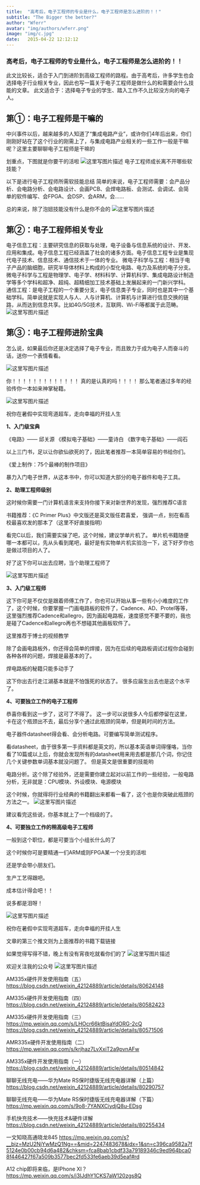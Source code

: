 ```yaml
---
title:  "高考后，电子工程师的专业是什么，电子工程师是怎么进阶的！！"
subtitle: "The Bigger the better?"
author: "Wferr"
avatar: "img/authors/wferr.png"
image: "img/c.jpg"
date:   2015-04-22 12:12:12
---
```


### 高考后，电子工程师的专业是什么，电子工程师是怎么进阶的！！
此文比较长，适合于入门到进阶到高级工程师的路程。由于高考后，许多学生也会选择电子行业相关专业，因此也写一篇关于电子工程师是做什么的和需要会什么技能的文章。
此文适合于：选择电子专业的学生、踏入工作不久比较没方向的电子人。

第①：电子工程师是干嘛的
------------

中兴事件以后，越来越多的人知道了“集成电路产业”，或许你们4年后出来，你们刚刚好站在了这个行业的刚需上了，与集成电路产业相关的一些工作一般是干嘛呢？这里主要聊聊电子工程师是干嘛的

划重点，下图就是你要干的活啦
![这里写图片描述](https://img-blog.csdn.net/20180608205410877?watermark/2/text/aHR0cHM6Ly9ibG9nLmNzZG4ubmV0L3dlaXhpbl80MjEyNDg4OQ==/font/5a6L5L2T/fontsize/400/fill/I0JBQkFCMA==/dissolve/70)
电子工程师成长离不开哪些软技能？


以下是进行电子工程师所需软技能总结
简单的来说，电子工程师需要：会产品分析、会电路分析、会电路设计、会画PCB、会焊电路板、会测试、会调试、会简单的软件编写、会FPGA、会DSP、会ARM，会……

总的来说，除了泡妞技能没有什么是你不会的
![这里写图片描述](https://img-blog.csdn.net/2018060820542860?watermark/2/text/aHR0cHM6Ly9ibG9nLmNzZG4ubmV0L3dlaXhpbl80MjEyNDg4OQ==/font/5a6L5L2T/fontsize/400/fill/I0JBQkFCMA==/dissolve/70)

第②：电子工程师相关专业
------------


电子信息工程：主要研究信息的获取与处理，电子设备与信息系统的设计、开发、应用和集成。电子信息工程已经涵盖了社会的诸多方面。电子信息工程专业是集现代电子技术、信息技术、通信技术于一体的专业。
微电子科学与工程：相当于电子产品的脑细胞，研究半导体材料上构成的小型化电路、电力及系统的电子分支。微电子科学与工程是物理学、电子学、材料科学、计算机科学、集成电路设计制造学等多个学科和超净、超纯、超精细加工技术基础上发展起来的一门新兴学科。
通信工程：是电子工程的一个重要分支，电子信息类子专业，同时也是其中一个基础学科。简单说就是实现人与人、人与计算机、计算机与计算进行信息交换的链路，从而达到信息共享。比如4G/5G技术，互联网、Wi-Fi等都属于此范畴。
![这里写图片描述](https://img-blog.csdn.net/20180608205441784?watermark/2/text/aHR0cHM6Ly9ibG9nLmNzZG4ubmV0L3dlaXhpbl80MjEyNDg4OQ==/font/5a6L5L2T/fontsize/400/fill/I0JBQkFCMA==/dissolve/70)

第③：电子工程师进阶宝典
------------

怎么说，如果最后你还是决定选择了电子专业，而且致力于成为电子人而奋斗的话，送你一个表情看看。

![这里写图片描述](https://img-blog.csdn.net/20180608205501275?watermark/2/text/aHR0cHM6Ly9ibG9nLmNzZG4ubmV0L3dlaXhpbl80MjEyNDg4OQ==/font/5a6L5L2T/fontsize/400/fill/I0JBQkFCMA==/dissolve/70)

你！！！！！！！！！！！！！
真的是认真的吗！！！！
那么笔者通过多年的经验传你一本如来神掌秘籍。

![这里写图片描述](https://img-blog.csdn.net/20180608205515689?watermark/2/text/aHR0cHM6Ly9ibG9nLmNzZG4ubmV0L3dlaXhpbl80MjEyNDg4OQ==/font/5a6L5L2T/fontsize/400/fill/I0JBQkFCMA==/dissolve/70)

祝你在暑假中实现弯道超车，走向幸福的开挂人生


**1、入门级宝典**

《电路》—— 邱关源
《模拟电子基础》——童诗白 
《数字电子基础》——阎石 

以上三门书，足以让你欲仙欲死的了，因此笔者推荐一本简单容易的书给你们。

《爱上制作：75个最棒的制作项目》

暴力入门电子世界，从这本书中，你可以知道大部分的电子器件和电子工具。

**2、助理工程师级别**

这时候你需要一门计算机语言来支持你接下来对新世界的发现，强烈推荐C语言

书籍推荐：《C Primer Plus》中文版还是英文版任君喜爱，
强调一点，别在看高校最喜欢发的那本了（这里不好直接指明）

看完C以后，我们需要实操了吧，这个时候，建议学单片机了。
单片机书籍随便哪一本都可以，先从头看到尾吧，最好是有实物单片机实验泡一下，这下好歹你也是做过项目的人了。

好了这下你可以出去应聘，当个助理工程师了

![这里写图片描述](https://img-blog.csdn.net/20180608205536128?watermark/2/text/aHR0cHM6Ly9ibG9nLmNzZG4ubmV0L3dlaXhpbl80MjEyNDg4OQ==/font/5a6L5L2T/fontsize/400/fill/I0JBQkFCMA==/dissolve/70)


**3、入门级工程师**

这下你可是不仅仅是跟着师傅工作了，你也可以开始从事一些有小小难度的工作了，这个时候，你要掌握一门画电路板的软件了，Cadence、AD、Protel等等，这里强烈推荐Cadence和allegro，因为画起电路板，速度感觉不要不要的，我也是碰了Cadence和allegro再也不想碰其他画板软件了。

这里推荐于博士的视频教学

除了会画电路板外，你还得会简单的焊接，因为在后续的电路板调试过程你会碰到各种各样的问题，焊接是最基本的了。

焊电路板的秘籍只能多动手了

这下你出去行走江湖基本就是不怕饿死的状态了。
很多应届生出去也是这个水平了。

**4、可要独立工作的电子工程师**

恭喜你看到这一步了，这可了不得了。
这一步可以说很多人今后都停留在这里，卡在这个瓶颈出不去，最后分享个通过此瓶颈的简单，但是耗时间的方法。

电子器件datasheet得会看、会分析电路。可要编写简单测试程序。

看datasheet，由于很多第一手资料都是英文的，所以基本英语单词得懂咯，当你看了10篇或以上后，你就会发现所有的datasheet用来用去都是那几个词，你记住几个关键参数单词基本就没问题了。
但是英文是很重要的技能哟

电路分析。这个除了经验外，还是需要你建立起对以前工作的一些经验，一般电路分析，无非就是：CPU模块、外设模块、电源模块

这个时候，你就得将行业经典的书籍翻出来都看一看了，这个也是你突破此瓶颈的方法之一。
![这里写图片描述](https://img-blog.csdn.net/20180608205554670?watermark/2/text/aHR0cHM6Ly9ibG9nLmNzZG4ubmV0L3dlaXhpbl80MjEyNDg4OQ==/font/5a6L5L2T/fontsize/400/fill/I0JBQkFCMA==/dissolve/70)

建议看完这些说，你基本就上了一个档级的了。

**4、可要独立工作的稍高级电子工程师**

一般到这个职位，都是可要当个小组长什么的了

这个时候你可是要精通一们ARM或则FPGA某一个分支的活啦

还是学会带小朋友们。

生产工艺得跟吧。

成本估计得会吧！！

说多都是泪呀！

![这里写图片描述](https://img-blog.csdn.net/20180608205608184?watermark/2/text/aHR0cHM6Ly9ibG9nLmNzZG4ubmV0L3dlaXhpbl80MjEyNDg4OQ==/font/5a6L5L2T/fontsize/400/fill/I0JBQkFCMA==/dissolve/70)

祝你在暑假中实现弯道超车，走向幸福的开挂人生

文章的第三个推文则为上面推荐的书籍下载链接


如果觉得写得不错，晚上有没有宵夜吃就看你们的了
![这里写图片描述](https://img-blog.csdn.net/20180608204727441?watermark/2/text/aHR0cHM6Ly9ibG9nLmNzZG4ubmV0L3dlaXhpbl80MjEyNDg4OQ==/font/5a6L5L2T/fontsize/400/fill/I0JBQkFCMA==/dissolve/70)

欢迎关注我的公众号
![这里写图片描述](https://img-blog.csdn.net/20180608204714590?watermark/2/text/aHR0cHM6Ly9ibG9nLmNzZG4ubmV0L3dlaXhpbl80MjEyNDg4OQ==/font/5a6L5L2T/fontsize/400/fill/I0JBQkFCMA==/dissolve/70)

AM335x硬件开发使用指南（五） 
https://blog.csdn.net/weixin_42124889/article/details/80624148

AM335x硬件开发使用指南（四） 
https://blog.csdn.net/weixin_42124889/article/details/80582423

AM335x硬件开发使用指南（三） 
https://mp.weixin.qq.com/s/LHOcr66ktBisaYdORG-2cQ 
https://blog.csdn.net/weixin_42124889/article/details/80571506

AMR335x硬件开发使用指南（二） 
https://mp.weixin.qq.com/s/krjhaz7LvXxiT2a9pvnAFw

AM335x硬件开发使用指南（一） 
https://blog.csdn.net/weixin_42124889/article/details/80514842

聊聊无线充电——华为Mate RS保时捷版无线充电器详解（上篇） 
https://blog.csdn.net/weixin_42124889/article/details/80290757

聊聊无线充电——华为Mate RS保时捷版无线充电器详解（下篇） 
https://mp.weixin.qq.com/s/9o8-7YANXCiydjQ8u-EDsg

手机快充技术——快充技术&硬件详解 
https://blog.csdn.net/weixin_42124889/article/details/80255434

一文知晓高通晓龙845 
https://mp.weixin.qq.com/s?__biz=MzU2NjYwMzQ1Ng==&mid=2247483678&idx=1&sn=c396ca9582a7f5124e0b00cb94d6a482&chksm=fca8bab1cbdf33a79189346c9ed964bca08f446427f67a509b3577bec2fd533fe6aeb39d5eaf#rd

A12 chip即将来临，是IPhone XI？ 
https://mp.weixin.qq.com/s/j3IJdhY1CKS7aW120zgs8Q